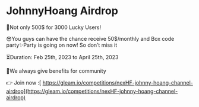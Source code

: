 # JohnnyHoang Airdrop

🤔Not only 500$ for 3000 Lucky Users!&#x20;

😎You guys can have the chance receive 50$/monthly and Box code party✨Party is going on now! So don’t miss it

⏳Duration: Feb 25th, 2023 to April 25th, 2023

🤩We always give benefits for community&#x20;

👉 Join now :[ https://gleam.io/competitions/nexHF-johnny-hoang-channel-airdrop](https://gleam.io/competitions/nexHF-johnny-hoang-channel-airdrop)
